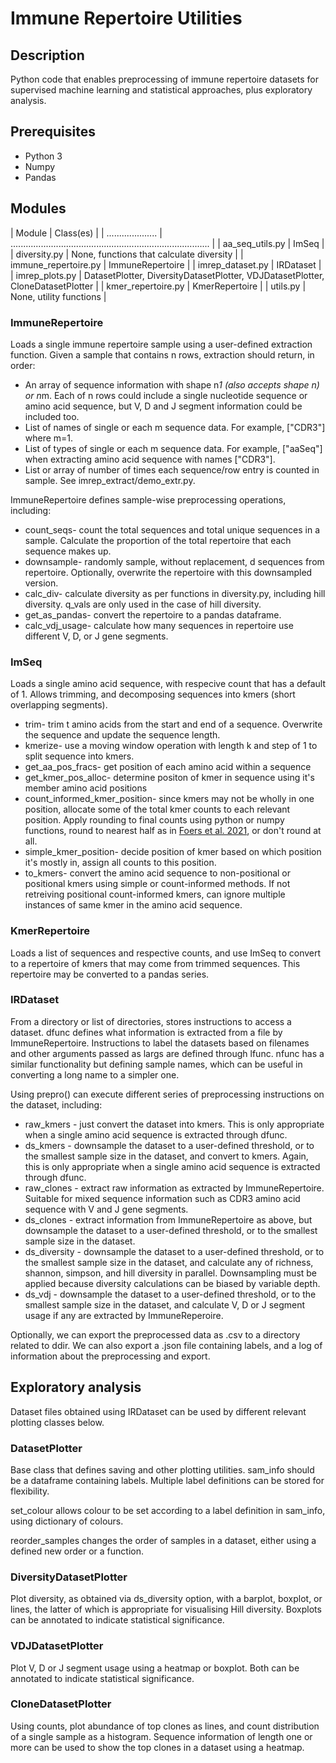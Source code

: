 # Immune Repertoire Utilities

## Description

Python code that enables preprocessing of immune repertoire datasets for supervised machine learning and statistical approaches, plus exploratory analysis.

## Prerequisites

* Python 3
* Numpy
* Pandas
 
## Modules

| Module               | Class(es)                                                                       |
| .................... | ............................................................................... |
| aa_seq_utils.py      | ImSeq                                                                           |
| diversity.py         | None, functions that calculate diversity                                        |
| immune_repertoire.py | ImmuneRepertoire                                                                |
| imrep_dataset.py     | IRDataset                                                                       |
| imrep_plots.py       | DatasetPlotter, DiversityDatasetPlotter, VDJDatasetPlotter, CloneDatasetPlotter |
| kmer_repertoire.py   | KmerRepertoire                                                                  |
| utils.py             | None, utility functions                                                         |

### ImmuneRepertoire

Loads a single immune repertoire sample using a user-defined extraction function. Given a sample that contains n rows, extraction should return, in order:
* An array of sequence information with shape n*1 (also accepts shape n) or n*m. Each of n rows could include a single nucleotide sequence or amino acid sequence, but V, D and J segment information could be included too. 
* List of names of single or each m sequence data. For example, ["CDR3"] where m=1. 
* List of types of single or each m sequence data. For example, ["aaSeq"] when extracting amino acid sequence with names ["CDR3"]. 
* List or array of number of times each sequence/row entry is counted in sample.
See imrep_extract/demo_extr.py.

ImmuneRepertoire defines sample-wise preprocessing operations, including:
* count_seqs- count the total sequences and total unique sequences in a sample. Calculate the proportion of the total repertoire that each sequence makes up.
* downsample- randomly sample, without replacement, d sequences from repertoire. Optionally, overwrite the repertoire with this downsampled version.
* calc_div- calculate diversity as per functions in diversity.py, including hill diversity. q_vals are only used in the case of hill diversity.
* get_as_pandas- convert the repertoire to a pandas dataframe. 
* calc_vdj_usage- calculate how many sequences in repertoire use different V, D, or J gene segments.

### ImSeq

Loads a single amino acid sequence, with respecive count that has a default of 1. Allows trimming, and decomposing sequences into kmers (short overlapping segments).
* trim- trim t amino acids from the start and end of a sequence. Overwrite the sequence and update the sequence length.
* kmerize- use a moving window operation with length k and step of 1 to split sequence into kmers.
* get_aa_pos_fracs- get position of each amino acid within a sequence
* get_kmer_pos_alloc- determine positon of kmer in sequence using it's member amino acid positions
* count_informed_kmer_position- since kmers may not be wholly in one position, allocate some of the total kmer counts to each relevant position. Apply rounding to final counts using python or numpy functions, round to nearest half as in [Foers et al. 2021](https://pathsocjournals.onlinelibrary.wiley.com/doi/10.1002/path.5592), or don't round at all.  
* simple_kmer_position- decide position of kmer based on which position it's mostly in, assign all counts to this position.
* to_kmers- convert the amino acid sequence to non-positional or positional kmers using simple or count-informed methods. If not retreiving positional count-informed kmers, can ignore multiple instances of same kmer in the amino acid sequence.

### KmerRepertoire

Loads a list of sequences and respective counts, and use ImSeq to convert to a repertoire of kmers that may come from trimmed sequences. This repertoire may be converted to a pandas series.

### IRDataset

From a directory or list of directories, stores instructions to access a dataset. dfunc defines what information is extracted from a file by ImmuneRepertoire. Instructions to label the datasets based on filenames and other arguments passed as largs are defined through lfunc. nfunc has a similar functionality but defining sample names, which can be useful in converting a long name to a simpler one. 

Using prepro() can execute different series of preprocessing instructions on the dataset, including:
* raw_kmers - just convert the dataset into kmers. This is only appropriate when a single amino acid sequence is extracted through dfunc.
* ds_kmers - downsample the dataset to a user-defined threshold, or to the smallest sample size in the dataset, and convert to kmers.  Again, this is only appropriate when a single amino acid sequence is extracted through dfunc.
* raw_clones - extract raw information as extracted by ImmuneRepertoire. Suitable for mixed sequence information such as CDR3 amino acid sequence with V and J gene segments.
* ds_clones - extract information from ImmuneRepertoire as above, but downsample the dataset to a user-defined threshold, or to the smallest sample size in the dataset.
* ds_diversity - downsample the dataset to a user-defined threshold, or to the smallest sample size in the dataset, and calculate any of richness, shannon, simpson, and hill diversity in parallel. Downsampling must be applied because diversity calculations can be biased by variable depth.
* ds_vdj - downsample the dataset to a user-defined threshold, or to the smallest sample size in the dataset, and calculate V, D or J segment usage if any are extracted by ImmuneReperoire.

Optionally, we can export the preprocessed data as .csv to a directory related to ddir. We can also export a .json file containing labels, and a log of information about the preprocessing and export.

## Exploratory analysis
Dataset files obtained using IRDataset can be used by different relevant plotting classes below.

### DatasetPlotter
Base class that defines saving and other plotting utilities. sam_info should be a dataframe containing labels. Multiple label definitions can be stored for flexibility.

set_colour allows colour to be set according to a label definition in sam_info, using dictionary of colours.

reorder_samples changes the order of samples in a dataset, either using a defined new order or a function.

### DiversityDatasetPlotter
Plot diversity, as obtained via ds_diversity option, with a barplot, boxplot, or lines, the latter of which is appropriate for visualising Hill diversity. Boxplots can be annotated to indicate statistical significance.

### VDJDatasetPlotter
Plot V, D or J segment usage using a heatmap or boxplot. Both can be annotated to indicate statistical significance.

### CloneDatasetPlotter
Using counts, plot abundance of top clones as lines, and count distribution of a single sample as a histogram. Sequence information of length one or more can be used to show the top clones in a dataset using a heatmap.


